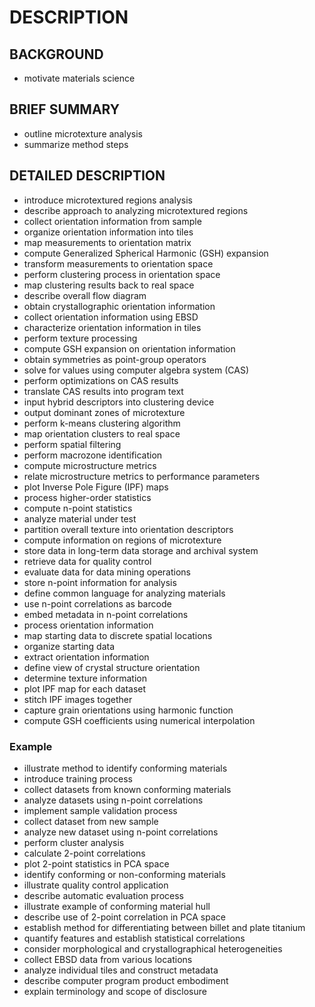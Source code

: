 # DESCRIPTION

## BACKGROUND

- motivate materials science

## BRIEF SUMMARY

- outline microtexture analysis
- summarize method steps

## DETAILED DESCRIPTION

- introduce microtextured regions analysis
- describe approach to analyzing microtextured regions
- collect orientation information from sample
- organize orientation information into tiles
- map measurements to orientation matrix
- compute Generalized Spherical Harmonic (GSH) expansion
- transform measurements to orientation space
- perform clustering process in orientation space
- map clustering results back to real space
- describe overall flow diagram
- obtain crystallographic orientation information
- collect orientation information using EBSD
- characterize orientation information in tiles
- perform texture processing
- compute GSH expansion on orientation information
- obtain symmetries as point-group operators
- solve for values using computer algebra system (CAS)
- perform optimizations on CAS results
- translate CAS results into program text
- input hybrid descriptors into clustering device
- output dominant zones of microtexture
- perform k-means clustering algorithm
- map orientation clusters to real space
- perform spatial filtering
- perform macrozone identification
- compute microstructure metrics
- relate microstructure metrics to performance parameters
- plot Inverse Pole Figure (IPF) maps
- process higher-order statistics
- compute n-point statistics
- analyze material under test
- partition overall texture into orientation descriptors
- compute information on regions of microtexture
- store data in long-term data storage and archival system
- retrieve data for quality control
- evaluate data for data mining operations
- store n-point information for analysis
- define common language for analyzing materials
- use n-point correlations as barcode
- embed metadata in n-point correlations
- process orientation information
- map starting data to discrete spatial locations
- organize starting data
- extract orientation information
- define view of crystal structure orientation
- determine texture information
- plot IPF map for each dataset
- stitch IPF images together
- capture grain orientations using harmonic function
- compute GSH coefficients using numerical interpolation

### Example

- illustrate method to identify conforming materials
- introduce training process
- collect datasets from known conforming materials
- analyze datasets using n-point correlations
- implement sample validation process
- collect dataset from new sample
- analyze new dataset using n-point correlations
- perform cluster analysis
- calculate 2-point correlations
- plot 2-point statistics in PCA space
- identify conforming or non-conforming materials
- illustrate quality control application
- describe automatic evaluation process
- illustrate example of conforming material hull
- describe use of 2-point correlation in PCA space
- establish method for differentiating between billet and plate titanium
- quantify features and establish statistical correlations
- consider morphological and crystallographical heterogeneities
- collect EBSD data from various locations
- analyze individual tiles and construct metadata
- describe computer program product embodiment
- explain terminology and scope of disclosure

